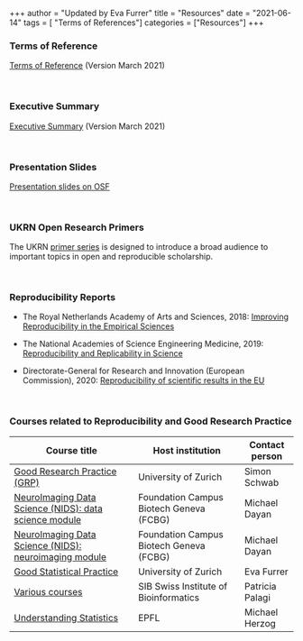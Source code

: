 +++
author = "Updated by Eva Furrer"
title = "Resources"
date = "2021-06-14"
tags = [ "Terms of References"]
categories = ["Resources"]
+++

### Terms of Reference
[Terms of Reference](SwissRNTermsofReferenceV05.pdf) (Version March 2021)

&nbsp;

### Executive Summary
[Executive Summary](SwissRNExecutiveSummary.pdf) (Version March 2021)

&nbsp;

### Presentation Slides
[Presentation slides on OSF](https://osf.io/gzntw/)

&nbsp;

### UKRN Open Research Primers
The UKRN [primer series](https://www.ukrn.org/primers/) is designed to introduce a broad audience to important topics in open and reproducible scholarship.

&nbsp;

### Reproducibility Reports
* The Royal Netherlands Academy of Arts and Sciences, 2018: [Improving Reproducibility in the Empirical Sciences](https://www.knaw.nl/en/news/publications/replication-studies)

* The National Academies of Science Engineering Medicine, 2019:
[Reproducibility and Replicability in Science](https://www.nationalacademies.org/our-work/reproducibility-and-replicability-in-science)

* Directorate-General for Research and Innovation (European Commission), 2020: [Reproducibility of scientific results in the EU](https://op.europa.eu/en/publication-detail/-/publication/6bc538ad-344f-11eb-b27b-01aa75ed71a1/language-en)

&nbsp;


### Courses related to Reproducibility and Good Research Practice
Course title | Host institution | Contact person
-------------|------------------|---------------
[Good Research Practice (GRP)](http://www.crs.uzh.ch/en/training/courses/GRP.html)| University of Zurich | Simon Schwab
[NeuroImaging Data Science (NIDS): data science module](https://www.unil.ch/files/live/sites/ln/files/shared/courses/NIDS_Dayan2020.pdf) | Foundation Campus Biotech Geneva (FCBG) | Michael Dayan
[NeuroImaging Data Science (NIDS): neuroimaging module](https://www.unil.ch/files/live/sites/ln/files/shared/courses/NIDS_Dayan2020.pdf) | Foundation Campus Biotech Geneva (FCBG) | Michael Dayan
[Good Statistical Practice](https://studentservices.uzh.ch/uzh/anonym/vvz/index.html?sap-language=DE&sap-ui-language=DE#/details/2020/003/SM/50954674)| University of Zurich | Eva Furrer
[Various courses](https://www.sib.swiss/training/upcoming-training-courses)| SIB Swiss Institute of Bioinformatics | Patricia Palagi
[Understanding Statistics](https://edu.epfl.ch/coursebook/en/understanding-statistics-and-experimental-design-BIO-449)| EPFL | Michael Herzog

